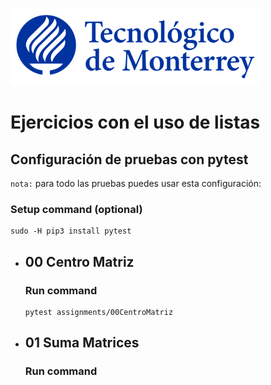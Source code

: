 ![Tec de Monterrey](images/logotecmty.png)
# Ejercicios con el uso de listas

## Configuración de pruebas con **pytest**

`nota:` para todo las pruebas puedes usar esta configuración:
### Setup command (optional)
```
sudo -H pip3 install pytest
```

- ## 00 Centro Matriz
    ### Run command
    ```
    pytest assignments/00CentroMatriz
    ```

- ## 01 Suma Matrices
    ### Run command
    ```
    
    
    
    
    ```
